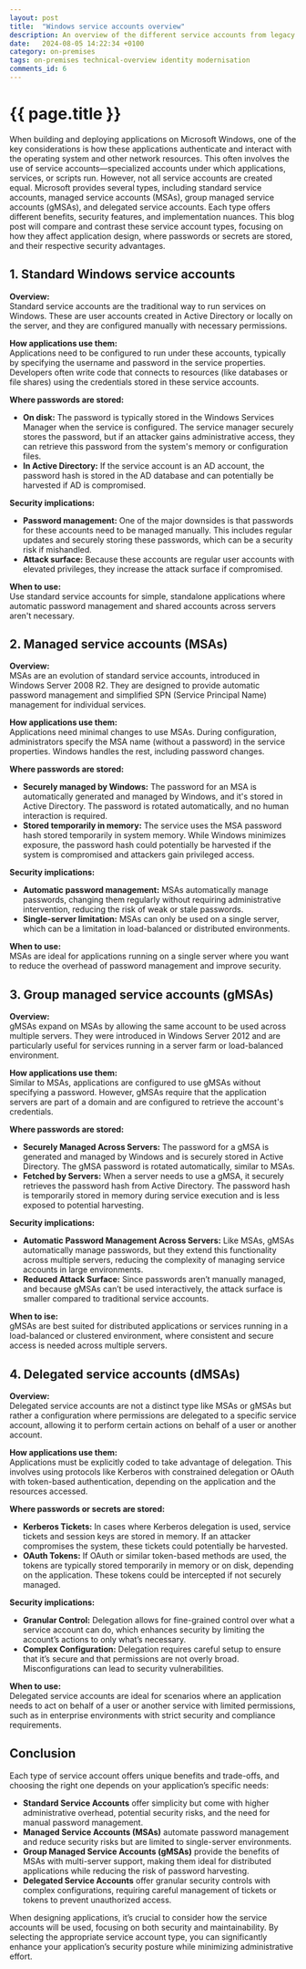```yaml
---
layout: post
title:  "Windows service accounts overview"
description: An overview of the different service accounts from legacy to managed service accounts, group managed service accounts and now delegated managed service accounts
date:   2024-08-05 14:22:34 +0100
category: on-premises
tags: on-premises technical-overview identity modernisation
comments_id: 6
---
```

<h1>{{ page.title }}</h1>

When building and deploying applications on Microsoft Windows, one of the key considerations is how these applications authenticate and interact with the operating system and other network resources. This often involves the use of service accounts—specialized accounts under which applications, services, or scripts run. However, not all service accounts are created equal. Microsoft provides several types, including standard service accounts, managed service accounts (MSAs), group managed service accounts (gMSAs), and delegated service accounts. Each type offers different benefits, security features, and implementation nuances. This blog post will compare and contrast these service account types, focusing on how they affect application design, where passwords or secrets are stored, and their respective security advantages.

## 1. Standard Windows service accounts

**Overview:**  
Standard service accounts are the traditional way to run services on Windows. These are user accounts created in Active Directory or locally on the server, and they are configured manually with necessary permissions.

**How applications use them:**  
Applications need to be configured to run under these accounts, typically by specifying the username and password in the service properties. Developers often write code that connects to resources (like databases or file shares) using the credentials stored in these service accounts.

**Where passwords are stored:**  
- **On disk:** The password is typically stored in the Windows Services Manager when the service is configured. The service manager securely stores the password, but if an attacker gains administrative access, they can retrieve this password from the system's memory or configuration files.
- **In Active Directory:** If the service account is an AD account, the password hash is stored in the AD database and can potentially be harvested if AD is compromised.

**Security implications:**
- **Password management:** One of the major downsides is that passwords for these accounts need to be managed manually. This includes regular updates and securely storing these passwords, which can be a security risk if mishandled.
- **Attack surface:** Because these accounts are regular user accounts with elevated privileges, they increase the attack surface if compromised.

**When to use:**  
Use standard service accounts for simple, standalone applications where automatic password management and shared accounts across servers aren't necessary.

## 2. Managed service accounts (MSAs)

**Overview:**  
MSAs are an evolution of standard service accounts, introduced in Windows Server 2008 R2. They are designed to provide automatic password management and simplified SPN (Service Principal Name) management for individual services.

**How applications use them:**  
Applications need minimal changes to use MSAs. During configuration, administrators specify the MSA name (without a password) in the service properties. Windows handles the rest, including password changes.

**Where passwords are stored:**  
- **Securely managed by Windows:** The password for an MSA is automatically generated and managed by Windows, and it's stored in Active Directory. The password is rotated automatically, and no human interaction is required.
- **Stored temporarily in memory:** The service uses the MSA password hash stored temporarily in system memory. While Windows minimizes exposure, the password hash could potentially be harvested if the system is compromised and attackers gain privileged access.

**Security implications:**
- **Automatic password management:** MSAs automatically manage passwords, changing them regularly without requiring administrative intervention, reducing the risk of weak or stale passwords.
- **Single-server limitation:** MSAs can only be used on a single server, which can be a limitation in load-balanced or distributed environments.

**When to use:**  
MSAs are ideal for applications running on a single server where you want to reduce the overhead of password management and improve security.

## 3. Group managed service accounts (gMSAs)

**Overview:**  
gMSAs expand on MSAs by allowing the same account to be used across multiple servers. They were introduced in Windows Server 2012 and are particularly useful for services running in a server farm or load-balanced environment.

**How applications use them:**  
Similar to MSAs, applications are configured to use gMSAs without specifying a password. However, gMSAs require that the application servers are part of a domain and are configured to retrieve the account's credentials.

**Where passwords are stored:**  
- **Securely Managed Across Servers:** The password for a gMSA is generated and managed by Windows and is securely stored in Active Directory. The gMSA password is rotated automatically, similar to MSAs.
- **Fetched by Servers:** When a server needs to use a gMSA, it securely retrieves the password hash from Active Directory. The password hash is temporarily stored in memory during service execution and is less exposed to potential harvesting.

**Security implications:**
- **Automatic Password Management Across Servers:** Like MSAs, gMSAs automatically manage passwords, but they extend this functionality across multiple servers, reducing the complexity of managing service accounts in large environments.
- **Reduced Attack Surface:** Since passwords aren’t manually managed, and because gMSAs can’t be used interactively, the attack surface is smaller compared to traditional service accounts.

**When to ise:**  
gMSAs are best suited for distributed applications or services running in a load-balanced or clustered environment, where consistent and secure access is needed across multiple servers.

## 4. Delegated service accounts (dMSAs)

**Overview:**  
Delegated service accounts are not a distinct type like MSAs or gMSAs but rather a configuration where permissions are delegated to a specific service account, allowing it to perform certain actions on behalf of a user or another account.

**How applications use them:**  
Applications must be explicitly coded to take advantage of delegation. This involves using protocols like Kerberos with constrained delegation or OAuth with token-based authentication, depending on the application and the resources accessed.

**Where passwords or secrets are stored:**  
- **Kerberos Tickets:** In cases where Kerberos delegation is used, service tickets and session keys are stored in memory. If an attacker compromises the system, these tickets could potentially be harvested.
- **OAuth Tokens:** If OAuth or similar token-based methods are used, the tokens are typically stored temporarily in memory or on disk, depending on the application. These tokens could be intercepted if not securely managed.

**Security implications:**
- **Granular Control:** Delegation allows for fine-grained control over what a service account can do, which enhances security by limiting the account’s actions to only what’s necessary.
- **Complex Configuration:** Delegation requires careful setup to ensure that it’s secure and that permissions are not overly broad. Misconfigurations can lead to security vulnerabilities.

**When to use:**  
Delegated service accounts are ideal for scenarios where an application needs to act on behalf of a user or another service with limited permissions, such as in enterprise environments with strict security and compliance requirements.

## Conclusion

Each type of service account offers unique benefits and trade-offs, and choosing the right one depends on your application’s specific needs:

- **Standard Service Accounts** offer simplicity but come with higher administrative overhead, potential security risks, and the need for manual password management.
- **Managed Service Accounts (MSAs)** automate password management and reduce security risks but are limited to single-server environments.
- **Group Managed Service Accounts (gMSAs)** provide the benefits of MSAs with multi-server support, making them ideal for distributed applications while reducing the risk of password harvesting.
- **Delegated Service Accounts** offer granular security controls with complex configurations, requiring careful management of tickets or tokens to prevent unauthorized access.

When designing applications, it’s crucial to consider how the service accounts will be used, focusing on both security and maintainability. By selecting the appropriate service account type, you can significantly enhance your application’s security posture while minimizing administrative effort.
